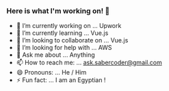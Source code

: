 ### Here is what I'm working on! 👋

- 🔭 I’m currently working on ... Upwork
- 🌱 I’m currently learning ... Vue.js
- 👯 I’m looking to collaborate on ... Vue.js
- 🤔 I’m looking for help with ... AWS
- 💬 Ask me about ... Anything
- 📫 How to reach me: ... ask.sabercoder@gmail.com
- 😄 Pronouns: ... He / Him
- ⚡ Fun fact: ... I am an Egyptian !
